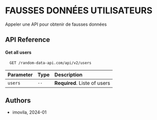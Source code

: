 
# FAUSSES DONNÉES UTILISATEURS

Appeler une API pour obtenir de fausses données


## API Reference

#### Get all users

```http
  GET /random-data-api.com/api/v2/users
```

| Parameter | Type     | Description                |
| :-------- | :------- | :------------------------- |
| `users` | `--` | **Required**. Liste of users |



## Authors

- imovila, 2024-01
